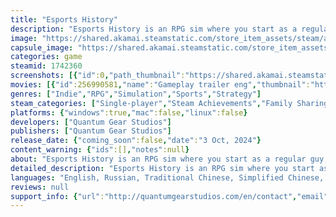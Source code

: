 ```yaml
---
title: "Esports History"
description: "Esports History is an RPG sim where you start as a regular guy, and work your way up to the very top of esports. Defeat bosses in tournaments, make a name for yourself within the esports community, and become a real pro!"
image: "https://shared.akamai.steamstatic.com/store_item_assets/steam/apps/1742360/header.jpg?t=1727960449"
capsule_image: "https://shared.akamai.steamstatic.com/store_item_assets/steam/apps/1742360/capsule_231x87.jpg?t=1727960449"
categories: game
steamid: 1742360
screenshots: [{"id":0,"path_thumbnail":"https://shared.akamai.steamstatic.com/store_item_assets/steam/apps/1742360/ss_e8b67b390431188f030989c55d007acdbc162c26.600x338.jpg?t=1727960449","path_full":"https://shared.akamai.steamstatic.com/store_item_assets/steam/apps/1742360/ss_e8b67b390431188f030989c55d007acdbc162c26.1920x1080.jpg?t=1727960449"},{"id":1,"path_thumbnail":"https://shared.akamai.steamstatic.com/store_item_assets/steam/apps/1742360/ss_e31609f57f5ecb68faeb199d6440b95ed4a4976b.600x338.jpg?t=1727960449","path_full":"https://shared.akamai.steamstatic.com/store_item_assets/steam/apps/1742360/ss_e31609f57f5ecb68faeb199d6440b95ed4a4976b.1920x1080.jpg?t=1727960449"},{"id":2,"path_thumbnail":"https://shared.akamai.steamstatic.com/store_item_assets/steam/apps/1742360/ss_a46cf5f499fff2b465635fe4d1861c4e321f087a.600x338.jpg?t=1727960449","path_full":"https://shared.akamai.steamstatic.com/store_item_assets/steam/apps/1742360/ss_a46cf5f499fff2b465635fe4d1861c4e321f087a.1920x1080.jpg?t=1727960449"},{"id":3,"path_thumbnail":"https://shared.akamai.steamstatic.com/store_item_assets/steam/apps/1742360/ss_19ab50d2292a0c4d13168346a9b9fec2714d165f.600x338.jpg?t=1727960449","path_full":"https://shared.akamai.steamstatic.com/store_item_assets/steam/apps/1742360/ss_19ab50d2292a0c4d13168346a9b9fec2714d165f.1920x1080.jpg?t=1727960449"},{"id":4,"path_thumbnail":"https://shared.akamai.steamstatic.com/store_item_assets/steam/apps/1742360/ss_c736f343d0564d5611fd84a0999e0df6e503a12f.600x338.jpg?t=1727960449","path_full":"https://shared.akamai.steamstatic.com/store_item_assets/steam/apps/1742360/ss_c736f343d0564d5611fd84a0999e0df6e503a12f.1920x1080.jpg?t=1727960449"},{"id":5,"path_thumbnail":"https://shared.akamai.steamstatic.com/store_item_assets/steam/apps/1742360/ss_a527abd4f3ac2c9b16bf9f0ab39f9089934f3884.600x338.jpg?t=1727960449","path_full":"https://shared.akamai.steamstatic.com/store_item_assets/steam/apps/1742360/ss_a527abd4f3ac2c9b16bf9f0ab39f9089934f3884.1920x1080.jpg?t=1727960449"},{"id":6,"path_thumbnail":"https://shared.akamai.steamstatic.com/store_item_assets/steam/apps/1742360/ss_fc8a17e5458040b0a902bd9429588ccbbb757547.600x338.jpg?t=1727960449","path_full":"https://shared.akamai.steamstatic.com/store_item_assets/steam/apps/1742360/ss_fc8a17e5458040b0a902bd9429588ccbbb757547.1920x1080.jpg?t=1727960449"}]
movies: [{"id":256990581,"name":"Gameplay trailer eng","thumbnail":"https://shared.akamai.steamstatic.com/store_item_assets/steam/apps/256990581/movie.293x165.jpg?t=1722248025","webm":{"480":"http://video.akamai.steamstatic.com/store_trailers/256990581/movie480_vp9.webm?t=1722248025","max":"http://video.akamai.steamstatic.com/store_trailers/256990581/movie_max_vp9.webm?t=1722248025"},"mp4":{"480":"http://video.akamai.steamstatic.com/store_trailers/256990581/movie480.mp4?t=1722248025","max":"http://video.akamai.steamstatic.com/store_trailers/256990581/movie_max.mp4?t=1722248025"},"highlight":true}]
genres: ["Indie","RPG","Simulation","Sports","Strategy"]
steam_categories: ["Single-player","Steam Achievements","Family Sharing"]
platforms: {"windows":true,"mac":false,"linux":false}
developers: ["Quantum Gear Studios"]
publishers: ["Quantum Gear Studios"]
release_date: {"coming_soon":false,"date":"3 Oct, 2024"}
content_warning: {"ids":[],"notes":null}
about: "Esports History is an RPG sim where you start as a regular guy, and work your way up to the very top of esports. Defeat bosses in tournaments, make a name for yourself within the esports community, and become a real pro!<h2 class=\"bb_tag\">IN-DEPTH MINI-GAMES</h2>Choose between strategies and shooters. Play engrossing mini-games inspired by iconic hits. You can choose between manual or automatic mode.<br><img class=\"bb_img\" src=\"https://shared.akamai.steamstatic.com/store_item_assets/steam/apps/1742360/extras/Main1.gif?t=1727960449\" /><h2 class=\"bb_tag\">USE YOUR RESOURCES WISELY</h2>Manage your time, earn money, and practice at PC clubs. But don't forget to rest and monitor your stress level to make sure you don't fall behind in the race to be the best.<br><img class=\"bb_img\" src=\"https://shared.akamai.steamstatic.com/store_item_assets/steam/apps/1742360/extras/Main2.gif?t=1727960449\" /><h2 class=\"bb_tag\">PUT TOGETHER A UNIQUE BUILD</h2>Use a flexible talent system and choose which stats to upgrade through practice to become an unbeatable player.<br><img class=\"bb_img\" src=\"https://shared.akamai.steamstatic.com/store_item_assets/steam/apps/1742360/extras/Main3.gif?t=1727960449\" /><h2 class=\"bb_tag\">JOIN A COMMUNITY OF GAMERS</h2>Dive into gaming hangouts, where rivalries abound and friendships can be found in unexpected places.<br><img class=\"bb_img\" src=\"https://shared.akamai.steamstatic.com/store_item_assets/steam/apps/1742360/extras/Main4.gif?t=1727960449\" /><h2 class=\"bb_tag\">ESPORTS ADVENTURE</h2>Pave your way to glory! Complete quests, face the odds, and challenge the most skillful players on the way to your dream.<br><img class=\"bb_img\" src=\"https://shared.akamai.steamstatic.com/store_item_assets/steam/apps/1742360/extras/Main5.gif?t=1727960449\" />"
detailed_description: "Esports History is an RPG sim where you start as a regular guy, and work your way up to the very top of esports. Defeat bosses in tournaments, make a name for yourself within the esports community, and become a real pro!<h2 class=\"bb_tag\">IN-DEPTH MINI-GAMES</h2>Choose between strategies and shooters. Play engrossing mini-games inspired by iconic hits. You can choose between manual or automatic mode.<br><img class=\"bb_img\" src=\"https://shared.akamai.steamstatic.com/store_item_assets/steam/apps/1742360/extras/Main1.gif?t=1727960449\" /><h2 class=\"bb_tag\">USE YOUR RESOURCES WISELY</h2>Manage your time, earn money, and practice at PC clubs. But don't forget to rest and monitor your stress level to make sure you don't fall behind in the race to be the best.<br><img class=\"bb_img\" src=\"https://shared.akamai.steamstatic.com/store_item_assets/steam/apps/1742360/extras/Main2.gif?t=1727960449\" /><h2 class=\"bb_tag\">PUT TOGETHER A UNIQUE BUILD</h2>Use a flexible talent system and choose which stats to upgrade through practice to become an unbeatable player.<br><img class=\"bb_img\" src=\"https://shared.akamai.steamstatic.com/store_item_assets/steam/apps/1742360/extras/Main3.gif?t=1727960449\" /><h2 class=\"bb_tag\">JOIN A COMMUNITY OF GAMERS</h2>Dive into gaming hangouts, where rivalries abound and friendships can be found in unexpected places.<br><img class=\"bb_img\" src=\"https://shared.akamai.steamstatic.com/store_item_assets/steam/apps/1742360/extras/Main4.gif?t=1727960449\" /><h2 class=\"bb_tag\">ESPORTS ADVENTURE</h2>Pave your way to glory! Complete quests, face the odds, and challenge the most skillful players on the way to your dream.<br><img class=\"bb_img\" src=\"https://shared.akamai.steamstatic.com/store_item_assets/steam/apps/1742360/extras/Main5.gif?t=1727960449\" />"
languages: "English, Russian, Traditional Chinese, Simplified Chinese, Portuguese - Portugal"
reviews: null
support_info: {"url":"http://quantumgearstudios.com/en/contact","email":"spiderrr@bk.ru"}
---
```


